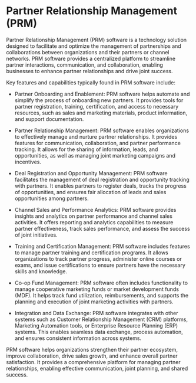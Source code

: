 # Partner Relationship Management (PRM)

Partner Relationship Management (PRM) software is a technology solution designed to facilitate and optimize the management of partnerships and collaborations between organizations and their partners or channel networks. PRM software provides a centralized platform to streamline partner interactions, communication, and collaboration, enabling businesses to enhance partner relationships and drive joint success.

Key features and capabilities typically found in PRM software include:

* Partner Onboarding and Enablement: PRM software helps automate and simplify the process of onboarding new partners. It provides tools for partner registration, training, certification, and access to necessary resources, such as sales and marketing materials, product information, and support documentation.

* Partner Relationship Management: PRM software enables organizations to effectively manage and nurture partner relationships. It provides features for communication, collaboration, and partner performance tracking. It allows for the sharing of information, leads, and opportunities, as well as managing joint marketing campaigns and incentives.

* Deal Registration and Opportunity Management: PRM software facilitates the management of deal registration and opportunity tracking with partners. It enables partners to register deals, tracks the progress of opportunities, and ensures fair allocation of leads and sales opportunities among partners.

* Channel Sales and Performance Analytics: PRM software provides insights and analytics on partner performance and channel sales activities. It offers reporting and analytics capabilities to measure partner effectiveness, track sales performance, and assess the success of joint initiatives.

* Training and Certification Management: PRM software includes features to manage partner training and certification programs. It allows organizations to track partner progress, administer online courses or exams, and issue certifications to ensure partners have the necessary skills and knowledge.

* Co-op Fund Management: PRM software often includes functionality to manage cooperative marketing funds or market development funds (MDF). It helps track fund utilization, reimbursements, and supports the planning and execution of joint marketing activities with partners.

* Integration and Data Exchange: PRM software integrates with other systems such as Customer Relationship Management (CRM) platforms, Marketing Automation tools, or Enterprise Resource Planning (ERP) systems. This enables seamless data exchange, process automation, and ensures consistent information across systems.

PRM software helps organizations strengthen their partner ecosystem, improve collaboration, drive sales growth, and enhance overall partner satisfaction. It provides a comprehensive platform for managing partner relationships, enabling effective communication, joint planning, and shared success.